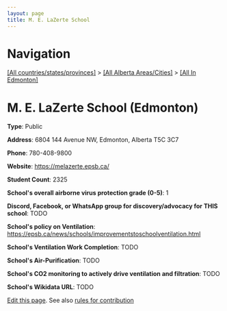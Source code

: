 ```yaml
---
layout: page
title: M. E. LaZerte School
---
```

# Navigation

[[All countries/states/provinces]](../../..) > [[All Alberta Areas/Cities]](../..) > [[All In Edmonton]](..)

# M. E. LaZerte School (Edmonton)

**Type**: Public

**Address**: 6804 144 Avenue NW, Edmonton, Alberta T5C 3C7

**Phone**: 780-408-9800

**Website**: <https://melazerte.epsb.ca/>

**Student Count**: 2325

**School's overall airborne virus protection grade (0-5)**: 1

**Discord, Facebook, or WhatsApp group for discovery/advocacy for THIS school**: TODO

**School's policy on Ventilation**: <https://epsb.ca/news/schools/improvementstoschoolventilation.html>

**School's Ventilation Work Completion**: TODO

**School's Air-Purification**: TODO

**School's CO2 monitoring to actively drive ventilation and filtration**: TODO

**School's Wikidata URL**: TODO


[Edit this page](https://github.com/ventilate-schools/AB/edit/main/./Edmonton/M._E._LaZerte_School.md). See also [rules for contribution](../../../contribution-rules/)